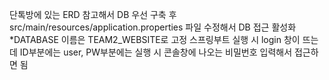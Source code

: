 단톡방에 있는 ERD 참고해서 DB 우선 구축 후 src/main/resources/application.properties 파일 수정해서 DB 접근 활성화
  *DATABASE 이름은 TEAM2_WEBSITE로 고정
스프링부트 실행 시 login 창이 뜨는데 ID부분에는 user, PW부분에는 실행 시 콘솔창에 나오는 비밀번호 입력해서 접근하면 됨
